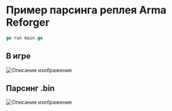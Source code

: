 # Пример парсинга реплея Arma Reforger

``` go
go run main.go
```

## В игре
![Описание изображения](https://i.imgur.com/CeOSC2N.jpeg)

## Парсинг .bin
![Описание изображения](https://i.imgur.com/ClPUUiG.png)